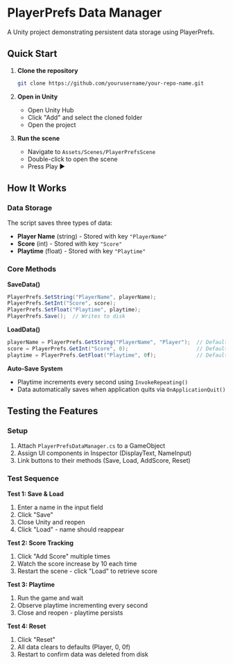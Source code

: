 # PlayerPrefs Data Manager

A Unity project demonstrating persistent data storage using PlayerPrefs.

## Quick Start

1. **Clone the repository**
   ```bash
   git clone https://github.com/yourusername/your-repo-name.git
   ```

2. **Open in Unity**
   - Open Unity Hub
   - Click "Add" and select the cloned folder
   - Open the project

3. **Run the scene**
   - Navigate to `Assets/Scenes/PlayerPrefsScene`
   - Double-click to open the scene
   - Press Play ▶️

## How It Works

### Data Storage
The script saves three types of data:
- **Player Name** (string) - Stored with key `"PlayerName"`
- **Score** (int) - Stored with key `"Score"`
- **Playtime** (float) - Stored with key `"Playtime"`

### Core Methods

**SaveData()**
```csharp
PlayerPrefs.SetString("PlayerName", playerName);
PlayerPrefs.SetInt("Score", score);
PlayerPrefs.SetFloat("Playtime", playtime);
PlayerPrefs.Save();  // Writes to disk
```

**LoadData()**
```csharp
playerName = PlayerPrefs.GetString("PlayerName", "Player");  // Default: "Player"
score = PlayerPrefs.GetInt("Score", 0);                      // Default: 0
playtime = PlayerPrefs.GetFloat("Playtime", 0f);             // Default: 0f
```

**Auto-Save System**
- Playtime increments every second using `InvokeRepeating()`
- Data automatically saves when application quits via `OnApplicationQuit()`

## Testing the Features

### Setup
1. Attach `PlayerPrefsDataManager.cs` to a GameObject
2. Assign UI components in Inspector (DisplayText, NameInput)
3. Link buttons to their methods (Save, Load, AddScore, Reset)

### Test Sequence

**Test 1: Save & Load**
1. Enter a name in the input field
2. Click "Save"
3. Close Unity and reopen
4. Click "Load" - name should reappear

**Test 2: Score Tracking**
1. Click "Add Score" multiple times
2. Watch the score increase by 10 each time
3. Restart the scene - click "Load" to retrieve score

**Test 3: Playtime**
1. Run the game and wait
2. Observe playtime incrementing every second
3. Close and reopen - playtime persists

**Test 4: Reset**
1. Click "Reset"
2. All data clears to defaults (Player, 0, 0f)
3. Restart to confirm data was deleted from disk
